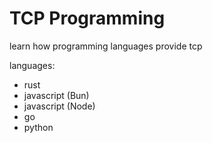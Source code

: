 # TCP Programming

learn how programming languages provide tcp

languages:

- rust
- javascript (Bun)
- javascript (Node)
- go
- python

